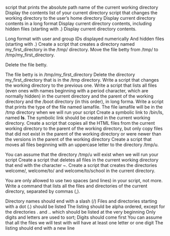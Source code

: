 script that prints the absolute path name of the current working directory
Display the contents list of your current directory
script that changes the working directory to the user’s home directory
Display current directory contents in a long format
Display current directory contents, including hidden files (starting with .)
Display current directory contents.

Long format
with user and group IDs displayed numerically
And hidden files (starting with .)
Create a script that creates a directory named my_first_directory in the /tmp/ directory.
Move the file betty from /tmp/ to /tmp/my_first_directory.

Delete the file betty.

The file betty is in /tmp/my_first_directory
Delete the directory my_first_directory that is in the /tmp directory.
Write a script that changes the working directory to the previous one.
Write a script that lists all files (even ones with names beginning with a period character, which are normally hidden) in the current directory and the parent of the working directory and the /boot directory (in this order), in long forma.
Write a script that prints the type of the file named iamafile. The file iamafile will be in the /tmp directory when we will run your script
Create a symbolic link to /bin/ls, named __ls__. The symbolic link should be created in the current working directory.
Create a script that copies all the HTML files from the current working directory to the parent of the working directory, but only copy files that did not exist in the parent of the working directory or were newer than the versions in the parent of the working directory
Create a script that moves all files beginning with an uppercase letter to the directory /tmp/u.

You can assume that the directory /tmp/u will exist when we will run your script
Create a script that deletes all files in the current working directory that end with the character ~.
Create a script that creates the directories welcome/, welcome/to/ and welcome/to/school in the current directory.

You are only allowed to use two spaces (and lines) in your script, not more.
Write a command that lists all the files and directories of the current directory, separated by commas (,).

Directory names should end with a slash (/)
Files and directories starting with a dot (.) should be listed
The listing should be alpha ordered, except for the directories . and .. which should be listed at the very beginning
Only digits and letters are used to sort; Digits should come first
You can assume that all the files we will test with will have at least one letter or one digit
The listing should end with a new line
